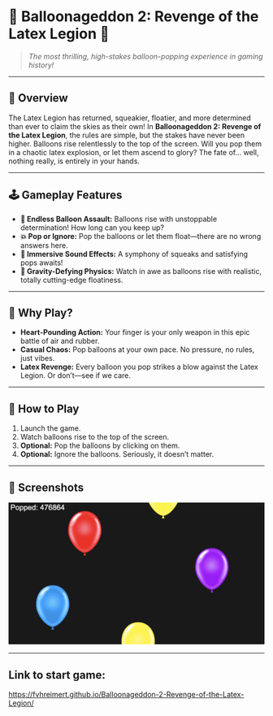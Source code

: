 # 🎈 Balloonageddon 2: Revenge of the Latex Legion 🎈

> *The most thrilling, high-stakes balloon-popping experience in gaming history!*  

---

## 📖 **Overview**

The Latex Legion has returned, squeakier, floatier, and more determined than ever to claim the skies as their own! In **Balloonageddon 2: Revenge of the Latex Legion**, the rules are simple, but the stakes have never been higher. Balloons rise relentlessly to the top of the screen. Will you pop them in a chaotic latex explosion, or let them ascend to glory? The fate of... well, nothing really, is entirely in your hands.

---

## 🕹️ **Gameplay Features**
- **🎈 Endless Balloon Assault:** Balloons rise with unstoppable determination! How long can you keep up?
- **💥 Pop or Ignore:** Pop the balloons or let them float—there are no wrong answers here.
- **🎵 Immersive Sound Effects:** A symphony of squeaks and satisfying pops awaits!
- **🌌 Gravity-Defying Physics:** Watch in awe as balloons rise with realistic, totally cutting-edge floatiness.

---

## 🌟 **Why Play?**
- **Heart-Pounding Action:** Your finger is your only weapon in this epic battle of air and rubber.
- **Casual Chaos:** Pop balloons at your own pace. No pressure, no rules, just vibes.  
- **Latex Revenge:** Every balloon you pop strikes a blow against the Latex Legion. Or don’t—see if we care.  

---

## 🚀 **How to Play**
1. Launch the game.
2. Watch balloons rise to the top of the screen.
3. **Optional:** Pop the balloons by clicking on them.
4. **Optional:** Ignore the balloons. Seriously, it doesn’t matter.

---

## 📸 **Screenshots**
![Balloonageddon 2 Screenshot](assets/balloon_screenshot.png)

---

## Link to start game:
https://fvhreimert.github.io/Balloonageddon-2-Revenge-of-the-Latex-Legion/

